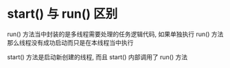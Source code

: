# start() 与 run() 区别

run() 方法当中封装的是多线程需要处理的任务逻辑代码, 如果单独执行 run() 方法那么线程没有成功启动而只是在本线程当中执行

start() 方法是启动新创建的线程, 而且 start() 内部调用了 run() 方法

